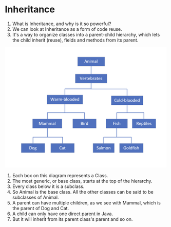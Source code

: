 # Inheritance

1. What is Inheritance, and why is it so powerful?
2. We can look at Inheritance as a form of code reuse.
3. It's a way to organize classes into a parent-child hierarchy, which lets the child inherit (reuse), fields and methods from its parent.

![alt text](./image/Animal_inheritance.png)

1. Each box on this diagram represents a Class.
2. The most generic, or base class, starts at the top of the hierarchy.
3. Every class below it is a subclass.
4. So Animal is the base class. All the other classes can be said to be subclasses of Animal.
5. A parent can have multiple children, as we see with Mammal, which is the parent of Dog and Cat.
6. A child can only have one direct parent in Java.
7. But it will inherit from its parent class's parent and so on.
